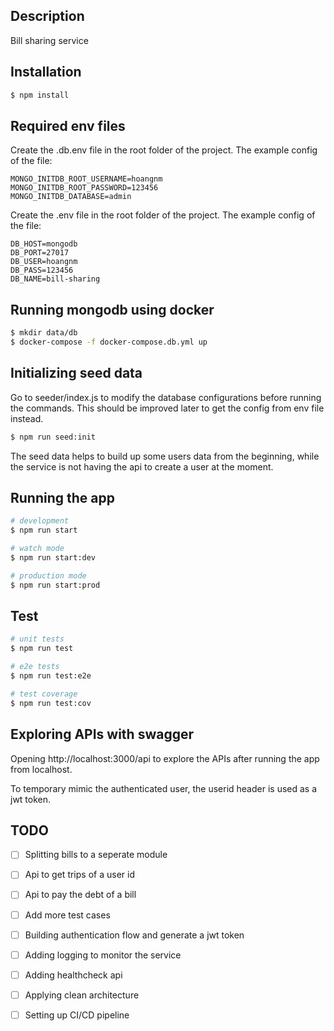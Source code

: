 ## Description

Bill sharing service

## Installation

```bash
$ npm install
```

## Required env files
Create the .db.env file in the root folder of the project. The example config of the file:
```
MONGO_INITDB_ROOT_USERNAME=hoangnm
MONGO_INITDB_ROOT_PASSWORD=123456
MONGO_INITDB_DATABASE=admin
```

Create the .env file in the root folder of the project. The example config of the file:
```
DB_HOST=mongodb
DB_PORT=27017
DB_USER=hoangnm
DB_PASS=123456
DB_NAME=bill-sharing
```
## Running mongodb using docker
```bash
$ mkdir data/db
$ docker-compose -f docker-compose.db.yml up
```

## Initializing seed data
Go to seeder/index.js to modify the database configurations before running the commands. This should be improved later to get the config from env file instead.
```bash
$ npm run seed:init
```
The seed data helps to build up some users data from the beginning, while the service is not having the api to create a user at the moment.

## Running the app

```bash
# development
$ npm run start

# watch mode
$ npm run start:dev

# production mode
$ npm run start:prod
```

## Test

```bash
# unit tests
$ npm run test

# e2e tests
$ npm run test:e2e

# test coverage
$ npm run test:cov
```

## Exploring APIs with swagger
Opening http://localhost:3000/api to explore the APIs after running the app from localhost.

To temporary mimic the authenticated user, the userid header is used as a jwt token.

## TODO
- [ ] Splitting bills to a seperate module

- [ ] Api to get trips of a user id

- [ ] Api to pay the debt of a bill

- [ ] Add more test cases

- [ ] Building authentication flow and generate a jwt token
 
- [ ] Adding logging to monitor the service

- [ ] Adding healthcheck api

- [ ] Applying clean architecture

- [ ] Setting up CI/CD pipeline